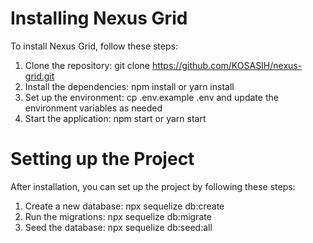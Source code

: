 # Installing Nexus Grid

To install Nexus Grid, follow these steps:

1. Clone the repository: git clone https://github.com/KOSASIH/nexus-grid.git
2. Install the dependencies: npm install or yarn install
3. Set up the environment: cp .env.example .env and update the environment variables as needed
4. Start the application: npm start or yarn start

# Setting up the Project

After installation, you can set up the project by following these steps:

1. Create a new database: npx sequelize db:create
2. Run the migrations: npx sequelize db:migrate
3. Seed the database: npx sequelize db:seed:all
